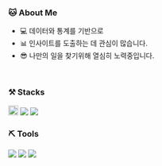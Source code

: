 ### 🐱 About Me
* 💻 데이터와 통계를 기반으로
* 📊 인사이트를 도출하는 데 관심이 많습니다.
* 😎 나만의 일을 찾기위해 열심히 노력중입니다.
<br>

### ⚒️ Stacks

<code><img height="20" src="https://img.shields.io/badge/Python-3766AB?style=flat-square&logo=Python&logoColor=white"></code>
<code><img src="https://img.shields.io/badge/MySQL-4479A1?style=flat-square&logo=MySQL&logoColor=white"></code>
<code><img src="https://img.shields.io/badge/TensorFlow-FF6F00?style=flat-square&logo=TensorFlow&logoColor=white"></code>
<br>

### ⛏️ Tools

<code><img src="https://img.shields.io/badge/Visual Studio Code-007ACC?style=flat-square&logo=Visual Studio Code&logoColor=white"/></code>
<code><img src="https://img.shields.io/badge/GitHub-181717?style=flat-square&logo=GitHub&logoColor=white"/></code>
<code><img src="https://img.shields.io/badge/Anaconda-44A833?style=flat-square&logo=Anaconda&logoColor=white"/></code>
